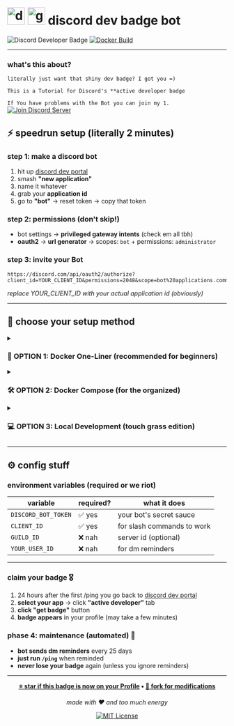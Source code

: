 # <img width="40" height="40" alt="discord-logo" src="https://github.com/user-attachments/assets/adabd300-70df-4847-9b34-e51d207d254d" /> <img width="40" height="40" alt="grafik" src="https://github.com/user-attachments/assets/478efc93-83c4-46bc-acb7-94e81883d652" /> discord dev badge bot

<div align="left">

![Discord Developer Badge](https://img.shields.io/badge/Discord-Developer%20Badge-5865F2?style=for-the-badge&logo=discord&logoColor=white)
[![Docker Build](https://img.shields.io/github/actions/workflow/status/L0ine/Discord-Bot-Devoloper-Badge/docker-publish.yml?style=for-the-badge&logo=docker)](https://github.com/L0ine/Discord-Bot-Devoloper-Badge/actions/workflows/docker-publish.yml)
</div>

---

### what's this about?
``literally just want that shiny dev badge? I got you =)``

`` This is a Tutorial for Discord's **active developer badge ``

``If You have problems with the Bot you can join my 1. ``
<a href="https://discord.gg/UP3PRuHZBe">
<img src="https://img.shields.io/badge/Discord-Join%20Server-5865F2?style=for-the-badge&logo=discord&logoColor=white&labelColor=7289DA" alt="Join Discord Server"/>
</a>



## ⚡ speedrun setup (literally 2 minutes)

### step 1: make a discord bot
1. hit up [discord dev portal](https://discord.com/developers/applications)
2. smash **"new application"**
3. name it whatever
4. grab your **application id** 
5. go to **"bot"** → reset token → copy that token

### step 2: permissions (don't skip!)
- bot settings → **privileged gateway intents** (check em all tbh)
- **oauth2** → **url generator** → scopes: `bot` + permissions: `administrator`

### step 3: invite your Bot
```
https://discord.com/api/oauth2/authorize?client_id=YOUR_CLIENT_ID&permissions=2048&scope=bot%20applications.commands
```
*replace YOUR_CLIENT_ID with your actual application id (obviously)*

---

## 🐳 choose your setup method

<details>
<summary><h3>🚀 OPTION 1: Docker One-Liner (recommended for beginners)</h3></summary>

**step 1: run the container**
```bash
docker run -d \
  --name discord-dev-badge-bot \
  --restart unless-stopped \
  -e DISCORD_BOT_TOKEN="your_token_here" \
  -e CLIENT_ID="your_client_id_here" \
  ghcr.io/l0ine/discord-bot-devoloper-badge:latest
```

**step 2: check if it's running**
```bash
docker logs discord-dev-badge-bot
```
you should see "bot is ready" or similar

**step 3: test in discord**
- wait 5-10 minutes for slash commands to register
- go to your discord server where you invited the bot
- type `/ping` and hit enter
- bot should respond with pong + some info

**what happens next:**
- bot will dm you every 25 days reminding you to ping
- just run `/ping` when reminded to keep your dev status active
- after 24h of first ping: go get your badge from dev portal

</details>

<details>
<summary><h3>🛠️ OPTION 2: Docker Compose (for the organized)</h3></summary>

**step 1: download the project**
```bash
git clone https://github.com/L0ine/Discord-Bot-Devoloper-Badge.git
cd Discord-Bot-Devoloper-Badge
```

**step 2: configure your settings**
```bash
cp .env.example .env
nano .env  # or use any text editor
```
fill in your bot token and client id in the .env file

**step 3: start the bot**
```bash
docker-compose up -d
```

**step 4: monitor logs**
```bash
docker-compose logs -f
```

**step 5: test in discord**
- wait 5-10 minutes for slash commands to register
- go to your discord server 
- type `/ping` - bot should respond
- you're all set! bot will remind you every 25 days

**what happens next:**
- bot runs in background automatically
- sends dm reminders so you never lose the badge
- just `/ping` when reminded, that's literally it

</details>

<details>
<summary><h3>💻 OPTION 3: Local Development (touch grass edition)</h3></summary>

**step 1: get the code**
```bash
git clone https://github.com/L0ine/Discord-Bot-Devoloper-Badge.git
cd Discord-Bot-Devoloper-Badge
```

**step 2: setup python environment**
```bash
python -m venv .venv
source .venv/bin/activate  # linux/mac
# .venv\Scripts\activate  # windows users
```

**step 3: install dependencies**
```bash
pip install -r requirements.txt
```

**step 4: configure bot**
```bash
cp .env.example .env
# edit .env with your discord bot token and client id
```

**step 5: run the bot**
```bash
python discord-dev-badge-bot.py
```
keep this terminal window open - bot stops when you close it

**step 6: test in discord**
- wait 10 minutes for commands to sync
- go to your server and type `/ping`
- bot should respond with pong

**what happens next:**
- bot only runs when your computer is on
- you'll get dm reminders every 25 days
- just `/ping` to stay active, ez clap

</details>

---

## ⚙️ config stuff

### environment variables (required or we riot)
| variable | required? | what it does |
|----------|-----------|-------------|
| `DISCORD_BOT_TOKEN` | ✅ yes | your bot's secret sauce |
| `CLIENT_ID` | ✅ yes | for slash commands to work | 
| `GUILD_ID` | ❌ nah | server id (optional) | 
| `YOUR_USER_ID` | ❌ nah | for dm reminders | 

---

### claim your badge 🎖️
1. 24 hours after the first /ping you go back to [discord dev portal](https://discord.com/developers/applications)
2. **select your app** → click **"active developer"** tab
3. **click "get badge"** button
4. **badge appears** in your profile (may take a few minutes)

### phase 4: maintenance (automated) 🤖
- **bot sends dm reminders** every 25 days
- **just run `/ping`** when reminded
- **never lose your badge** again (unless you ignore reminders)

---

<div align="center">

**[⭐ star if this badge is now on your Profile](https://github.com/L0ine/Discord-Bot-Devoloper-Badge) • [🔄 fork for modifications](https://github.com/L0ine/Discord-Bot-Devoloper-Badge/fork)**

*made with ❤️ and too much energy*

[![MIT License](https://img.shields.io/badge/License-MIT-green.svg?style=for-the-badge)](https://choosealicense.com/licenses/mit/)

</div>
